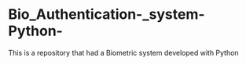 # Bio_Authentication-_system-Python-
This is a repository that had a Biometric system developed with Python

